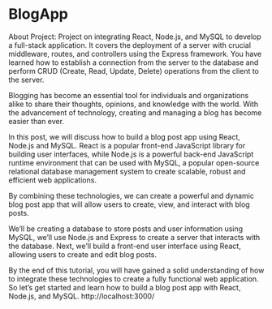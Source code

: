 # BlogApp
About Project:
Project on integrating React, Node.js, and MySQL to develop a full-stack application. It covers the deployment of a server with crucial middleware, routes, and controllers using the Express framework. You have learned how to establish a connection from the server to the database and perform CRUD (Create, Read, Update, Delete) operations from the client to the server.

Blogging has become an essential tool for individuals and organizations alike to share their thoughts, opinions, and knowledge with the world. With the advancement of technology, creating and managing a blog has become easier than ever.

In this post, we will discuss how to build a blog post app using React, Node.js and MySQL. React is a popular front-end JavaScript library for building user interfaces, while Node.js is a powerful back-end JavaScript runtime environment that can be used with MySQL, a popular open-source relational database management system to create scalable, robust and efficient web applications.

By combining these technologies, we can create a powerful and dynamic blog post app that will allow users to create, view, and interact with blog posts.

We’ll be creating a database to store posts and user information using MySQL, we’ll use Node.js and Express to create a server that interacts with the database. Next, we’ll build a front-end user interface using React, allowing users to create and edit blog posts.

By the end of this tutorial, you will have gained a solid understanding of how to integrate these technologies to create a fully functional web application. So let’s get started and learn how to build a blog post app with React, Node.js, and MySQL.
http://localhost:3000/
